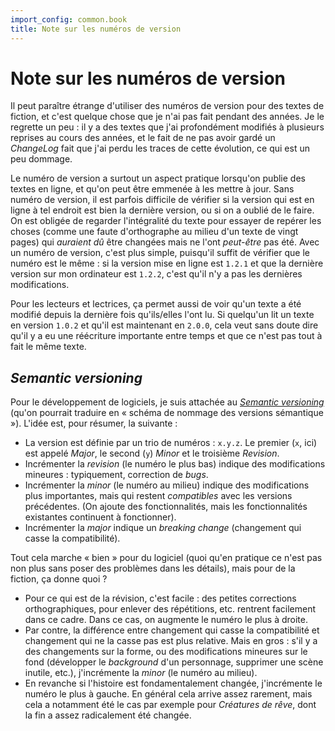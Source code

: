 ```yaml
---
import_config: common.book
title: Note sur les numéros de version
---
```


Note sur les numéros de version 
===============================

Il peut paraître étrange d'utiliser des numéros de version pour des
textes de fiction, et c'est quelque chose que je n'ai pas fait pendant
des années. Je le regrette un peu : il y a des textes que j'ai
profondément modifiés à plusieurs reprises au cours des années, et le
fait de ne pas avoir gardé un *ChangeLog* fait que j'ai perdu les
traces de cette évolution, ce qui est un peu dommage.

Le numéro de version a surtout un aspect pratique lorsqu'on publie des
textes en ligne, et qu'on peut être emmenée à les mettre à jour. Sans
numéro de version, il est parfois difficile de vérifier si la version
qui est en ligne à tel endroit est bien la dernière version, ou si on a
oublié de le faire. On est obligée de regarder l'intégralité du texte
pour essayer de repérer les choses (comme une faute d'orthographe au
milieu d'un texte de vingt pages) qui *auraient dû* être changées mais
ne l'ont *peut-être* pas été. Avec un numéro de version, c'est plus
simple, puisqu'il suffit de vérifier que le numéro est le même : si la
version mise en ligne est `1.2.1` et que la dernière version sur mon
ordinateur est `1.2.2`, c'est qu'il n'y a pas les dernières
modifications.

Pour les lecteurs et lectrices, ça permet aussi de voir qu'un texte a
été modifié depuis la dernière fois qu'ils/elles l'ont lu. Si
quelqu'un lit un texte en version `1.0.2` et qu'il est maintenant en
`2.0.0`, cela veut sans doute dire qu'il y a eu une réécriture
importante entre temps et que ce n'est pas tout à fait le même texte.

*Semantic versioning*
---------------------

Pour le développement de logiciels, je suis attachée au [*Semantic
versioning*](http://semver.org/) (qu'on pourrait traduire en « schéma
de nommage des versions sémantique »). L'idée est, pour résumer, la
suivante :

* La version est définie par un trio de numéros : `x.y.z`. Le premier
  (`x`, ici) est appelé *Major*, le second (`y`) *Minor* et le
  troisième *Revision*.
* Incrémenter la *revision* (le numéro le plus bas) indique des
  modifications mineures : typiquement, correction de *bugs*.
* Incrémenter la *minor* (le numéro au milieu) indique des
  modifications plus importantes, mais qui restent *compatibles* avec
  les versions précédentes. (On ajoute des fonctionnalités, mais les
  fonctionnalités existantes continuent à fonctionner).
* Incrémenter la *major* indique un *breaking change* (changement qui
  casse la compatibilité).

Tout cela marche « bien » pour du logiciel (quoi qu'en pratique ce
n'est pas non plus sans poser des problèmes dans les détails), mais
pour de la fiction, ça donne quoi ?

* Pour ce qui est de la révision, c'est facile : des petites
  corrections orthographiques, pour enlever des répétitions,
  etc. rentrent facilement dans ce cadre. Dans ce cas, on augmente le
  numéro le plus à droite.
* Par contre, la différence entre changement qui casse la
  compatibilité et changement qui ne la casse pas est plus
  relative. Mais en gros : s'il y a des changements sur la forme, ou
  des modifications mineures sur le fond (développer le *background*
  d'un personnage, supprimer une scène inutile, etc.), j'incrémente la
  *minor* (le numéro au milieu).
* En revanche si l'histoire est fondamentalement changée, j'incrémente
  le numéro le plus à gauche. En général cela arrive assez rarement,
  mais cela a notamment été le cas par exemple pour *Créatures de
  rêve*, dont la fin a assez radicalement été changée.




